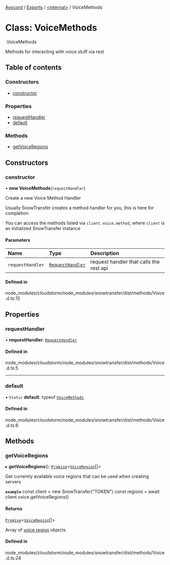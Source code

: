 [Avocord](../README.md) / [Exports](../modules.md) / [<internal\>](../modules/internal_.md) / VoiceMethods

# Class: VoiceMethods

[<internal>](../modules/internal_.md).VoiceMethods

Methods for interacting with voice stuff via rest

## Table of contents

### Constructors

- [constructor](internal_.VoiceMethods-1.md#constructor)

### Properties

- [requestHandler](internal_.VoiceMethods-1.md#requesthandler)
- [default](internal_.VoiceMethods-1.md#default)

### Methods

- [getVoiceRegions](internal_.VoiceMethods-1.md#getvoiceregions)

## Constructors

### constructor

• **new VoiceMethods**(`requestHandler`)

Create a new Voice Method Handler

Usually SnowTransfer creates a method handler for you, this is here for completion

You can access the methods listed via `client.voice.method`, where `client` is an initialized SnowTransfer instance

#### Parameters

| Name | Type | Description |
| :------ | :------ | :------ |
| `requestHandler` | [`RequestHandler`](internal_.RequestHandler-1.md) | request handler that calls the rest api |

#### Defined in

node_modules/cloudstorm/node_modules/snowtransfer/dist/methods/Voice.d.ts:15

## Properties

### requestHandler

• **requestHandler**: [`RequestHandler`](internal_.RequestHandler-1.md)

#### Defined in

node_modules/cloudstorm/node_modules/snowtransfer/dist/methods/Voice.d.ts:5

___

### default

▪ `Static` **default**: typeof [`VoiceMethods`](internal_.VoiceMethods-1.md)

#### Defined in

node_modules/cloudstorm/node_modules/snowtransfer/dist/methods/Voice.d.ts:6

## Methods

### getVoiceRegions

▸ **getVoiceRegions**(): [`Promise`]( https://developer.mozilla.org/en-US/docs/Web/JavaScript/Reference/Global_Objects/Promise )<[`VoiceRegion`](../modules/internal_.md#voiceregion)[]\>

Get currently available voice regions that can be used when creating servers

**`example`**
const client = new SnowTransfer("TOKEN")
const regions = await client.voice.getVoiceRegions()

#### Returns

[`Promise`]( https://developer.mozilla.org/en-US/docs/Web/JavaScript/Reference/Global_Objects/Promise )<[`VoiceRegion`](../modules/internal_.md#voiceregion)[]\>

Array of [voice region](https://discord.com/developers/docs/resources/voice#voice-region-object) objects

#### Defined in

node_modules/cloudstorm/node_modules/snowtransfer/dist/methods/Voice.d.ts:24
